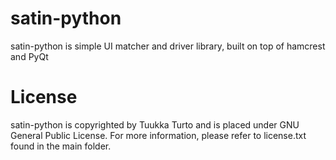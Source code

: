 satin-python
============

satin-python is simple UI matcher and driver library, built on top of hamcrest and PyQt

License
=======
satin-python is copyrighted by Tuukka Turto and is placed under
GNU General Public License. For more information, please refer to license.txt
found in the main folder.
